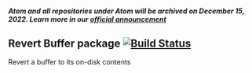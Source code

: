 ##### Atom and all repositories under Atom will be archived on December 15, 2022. Learn more in our [official announcement](https://github.blog/2022-06-08-sunsetting-atom/)
 ## Revert Buffer package [![Build Status](https://travis-ci.org/atom/revert-buffer.svg?branch=master)](https://travis-ci.org/atom/revert-buffer)

Revert a buffer to its on-disk contents

